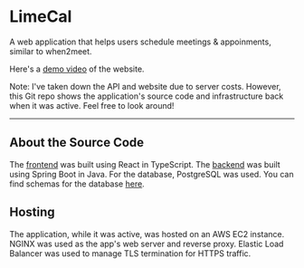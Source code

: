 # LimeCal
A web application that helps users schedule meetings &amp; appoinments, similar to when2meet.

Here's a [demo video](https://youtu.be/rvjHqDUtujg) of the website.

Note: I've taken down the API and website due to server costs. However, this Git repo shows the application's source code and infrastructure back when it was active. Feel free to look around!

-----

## About the Source Code

The [frontend](frontend) was built using React in TypeScript. The [backend](scheduler) was built using Spring Boot in Java. For the database, PostgreSQL was used. You can find schemas for the database [here](scheduler/src/main/resources/schema.sql).

## Hosting

The application, while it was active, was hosted on an AWS EC2 instance. NGINX was used as the app's web server and reverse proxy. Elastic Load Balancer was used to manage TLS termination for HTTPS traffic.
